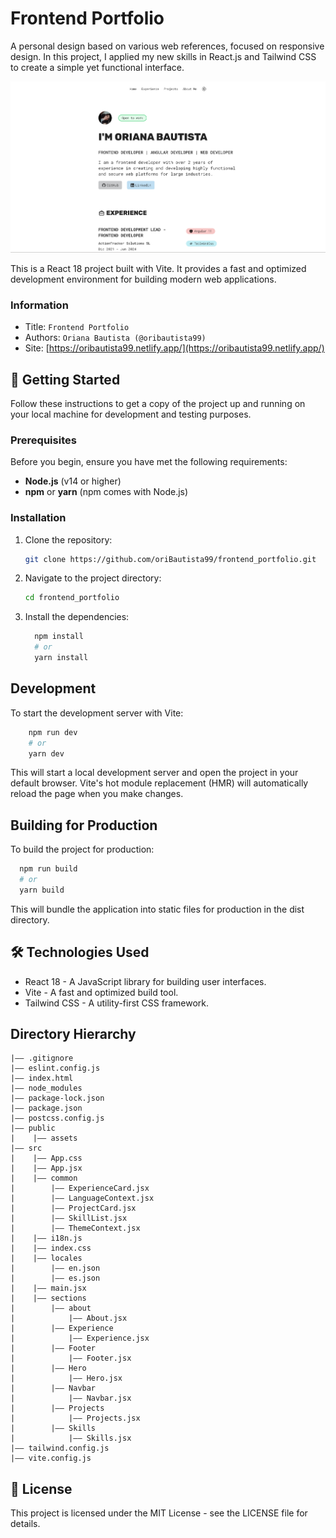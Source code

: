 Frontend Portfolio
===
A personal design based on various web references, focused on responsive design. In this project, I applied my new skills in React.js and Tailwind CSS to create a simple yet functional interface.

![Project Screenshot](/public/assets/portfolio_home.png)

This is a React 18 project built with Vite. It provides a fast and optimized development environment for building modern web applications.

### Information
- Title:  `Frontend Portfolio`
- Authors:  `Oriana Bautista (@oribautista99)`
- Site: [https://oribautista99.netlify.app/](https://oribautista99.netlify.app/)

## 🚀 Getting Started

Follow these instructions to get a copy of the project up and running on your local machine for development and testing purposes.

### Prerequisites

Before you begin, ensure you have met the following requirements:

- **Node.js** (v14 or higher)
- **npm** or **yarn** (npm comes with Node.js)

### Installation

1. Clone the repository:

    ```bash
   git clone https://github.com/oriBautista99/frontend_portfolio.git
    ```
2. Navigate to the project directory:
    ```bash
    cd frontend_portfolio
    ```
3. Install the dependencies:
    ``` bash
      npm install
      # or
      yarn install
    ```
## Development
To start the development server with Vite:
  ``` bash
      npm run dev
      # or
      yarn dev
  ```
This will start a local development server and open the project in your default browser. Vite's hot module replacement (HMR) will automatically reload the page when you make changes.

## Building for Production
To build the project for production:

  ```bash
    npm run build
    # or
    yarn build
  ```
This will bundle the application into static files for production in the dist directory.

## 🛠️ Technologies Used

- React 18 - A JavaScript library for building user interfaces.
- Vite - A fast and optimized build tool.
- Tailwind CSS - A utility-first CSS framework.

## Directory Hierarchy
```
|—— .gitignore
|—— eslint.config.js
|—— index.html
|—— node_modules
|—— package-lock.json
|—— package.json
|—— postcss.config.js
|—— public
|    |—— assets
|—— src
|    |—— App.css
|    |—— App.jsx
|    |—— common
|        |—— ExperienceCard.jsx
|        |—— LanguageContext.jsx
|        |—— ProjectCard.jsx
|        |—— SkillList.jsx
|        |—— ThemeContext.jsx
|    |—— i18n.js
|    |—— index.css
|    |—— locales
|        |—— en.json
|        |—— es.json
|    |—— main.jsx
|    |—— sections
|        |—— about
|            |—— About.jsx
|        |—— Experience
|            |—— Experience.jsx
|        |—— Footer
|            |—— Footer.jsx
|        |—— Hero
|            |—— Hero.jsx
|        |—— Navbar
|            |—— Navbar.jsx
|        |—— Projects
|            |—— Projects.jsx
|        |—— Skills
|            |—— Skills.jsx
|—— tailwind.config.js
|—— vite.config.js
```
## 📄 License
This project is licensed under the MIT License - see the LICENSE file for details.